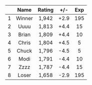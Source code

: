 | |Name|Rating|+/-|Exp|
|-|:--:|:----:|:-:|:-:|
|1|Winner|1,942|+2.9|195|
|2|Uuuu|1,813|+4.4|15|
|3|Brian|1,809|+4.4|10|
|4|Chris|1,804|+4.5|5|
|5|Chuck|1,796|-4.5|5|
|6|Modi|1,791|-4.4|10|
|7|Zzzz|1,787|-4.4|15|
|8|Loser|1,658|-2.9|195|
